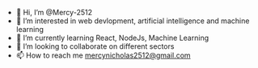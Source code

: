 - 👋 Hi, I’m @Mercy-2512
- 👀 I’m interested in web devlopment, artificial intelligence and machine learning
- 🌱 I’m currently learning React, NodeJs, Machine Learning 
- 💞️ I’m looking to collaborate on different sectors
- 📫 How to reach me mercynicholas2512@gmail.com


<!---
Mercy-2512/Mercy-2512 is a ✨ special ✨ repository because its `README.md` (this file) appears on your GitHub profile.
You can click the Preview link to take a look at your changes.
--->
